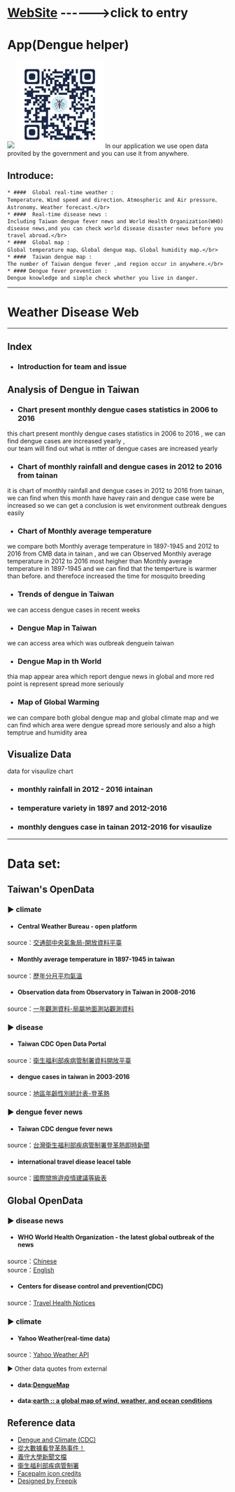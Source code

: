 
# <a href="http://4xtw.tk/index.html">WebSite</a>  ------>click to entry
# App(Dengue helper)
<img src="App/Screenshot/demo.gif" width="300">
<img src="App/Screenshot/QRCode.png" width="200">
In our application we use open data provited by the government and you can use it from anywhere.

## Introduce:</br>
````
* ####  Global real-time weather : 
Temperature、Wind speed and direction、Atmospheric and Air pressure、Astronomy、Weather forecast.</br>
* ####  Real-time disease news : 
Including Taiwan dengue fever news and World Health Organization(WHO) disease news,and you can check world disease disaster news before you travel abroad.</br>
* ####  Global map : 
Global temperature map、Global dengue map、Global humidity map.</br>
* ####  Taiwan dengue map : 
The number of Taiwan dengue fever ,and region occur in anywhere.</br>
* #### Dengue fever prevention : 
Dengue knowledge and simple check whether you live in danger.
````

---- 

# Weather Disease Web

-----
## Index

* ### Introduction for team and issue

## Analysis of Dengue in Taiwan

* ### Chart present monthly dengue cases statistics in 2006 to 2016 
this chart present monthly dengue cases statistics in 2006 to 2016 , we can find dengue cases are increased yearly ,  
our team will find out what is mtter of dengue cases are increased yearly

* ###  Chart of monthly rainfall and dengue cases in 2012 to 2016 from tainan
it is chart of monthly rainfall and dengue cases in 2012 to 2016 from tainan, 
we can find when this month have havey rain and dengue case were be increased 
so we can get a conclusion is wet environment outbreak dengues easily

* ###  Chart of  Monthly average temperature 
we compare both Monthly average temperature in 1897-1945 and 2012 to 2016 from CMB data in tainan ,
and we can Observed  Monthly average temperature in 2012 to 2016 most heigher than Monthly average temperature in 1897-1945 and we can find that the temperture is warmer than before.
and therefoce increased the time for mosquito breeding

* ### Trends of dengue in Taiwan
we can access dengue cases  in recent weeks

* ### Dengue Map in Taiwan
we can access area which was outbreak denguein taiwan

* ### Dengue Map in th World
thia map appear area which report dengue news in global and more red point is 
represent  spread  more seriously

* ### Map of Global Warming
we can compare both global dengue map and global climate map 
and we can find which area were dengue spread more seriously 
and also a high temptrue and humidity area

## Visualize Data
data for visaulize chart

* ### monthly rainfall in 2012 - 2016 intainan
* ### temperature variety in 1897 and 2012-2016
* ### monthly dengues case in tainan 2012-2016  for visaulize

----

# Data set:
## Taiwan's OpenData
### ▶ climate</br>
* #### Central Weather Bureau - open platform
source：[交通部中央氣象局-開放資料平臺](http://opendata.cwb.gov.tw/index;jsessionid=3BB0B0B9FF230AE3F25A515C218C140A)
* #### Monthly average temperature in 1897-1945 in taiwan
source：[歷年分月平均氣溫](http://twstudy.iis.sinica.edu.tw/twstatistic50/Climate.htm)
* #### Observation data from Observatory in Taiwan in 2008-2016
source：[一年觀測資料-局屬地面測站觀測資料](http://opendata.cwb.gov.tw/catalog?group=c&dataid=B0024-002)
### ▶ disease</br>
* #### Taiwan CDC Open Data Portal
source：[衛生福利部疾病管制署資料開放平臺](https://data.cdc.gov.tw/dataset/aagstable-dengue)
* #### dengue cases in taiwan in 2003-2016
source：[地區年齡性別統計表-登革熱](http://data.gov.tw/node/6879)
### ▶ dengue fever news</br>
* #### Taiwan CDC dengue fever news
source：[台灣衛生福利部疾病管制署登革熱即時新聞](http://www.cdc.gov.tw/professional/list.aspx?did=641&treeid=6FD88FC9BF76E125&nowtreeid=283F5B5821AF305B)
* #### international travel diease leacel table
source：[國際間旅遊疫情建議等級表](http://www.cdc.gov.tw/countryepidlevel.aspx?treeid=aa2d4b06c27690e6&nowtreeid=4dd5edd98f8580aa)

## Global OpenData
### ▶ disease news</br>
* #### WHO World Health Organization - the latest global outbreak of the news
source：[Chinese](http://www.who.int/feeds/entity/csr/don/en/rss.xml)</br>
source：[English](http://www.who.int/feeds/entity/csr/don/zh/rss.xml)
* #### Centers for disease control and prevention(CDC)
source：[Travel Health Notices](https://wwwnc.cdc.gov/travel/notices)
### ▶ climate</br>
* #### Yahoo Weather(real-time data)
source：[Yahoo Weather API](https://developer.yahoo.com/weather/)


▶ Other data quotes from external</br>
* #### data:[DengueMap](http://www.healthmap.org/dengue/en/)
* #### data:[earth :: a global map of wind, weather, and ocean conditions](https://earth.nullschool.net/zh-cn/#current/wind/surface/level/overlay=temp/grid=on/winkel3=49.54,-3.99,298)


## Reference data
* [Dengue and Climate (CDC)](https://www.cdc.gov/dengue/entomologyecology/climate.html)
* [從大數據看登革熱事件！](http://group.dailyview.tw/2015/10/21/%E5%BE%9E%E5%A4%A7%E6%95%B8%E6%93%9A%E7%9C%8B%E7%99%BB%E9%9D%A9%E7%86%B1%E4%BA%8B%E4%BB%B6/)
* [義守大學新聞文檔](http://www.isu.edu.tw/upload/04/7/news/postfile_46241.pdf)
* [衛生福利部疾病管制署](http://www.cdc.gov.tw/diseaseinfo.aspx?treeid=8d54c504e820735b&nowtreeid=dec84a2f0c6fac5b&tid=77BFF3D4F9CB7982)
* [Facepalm icon credits](https://icons8.com/icon/12128/Facepalm)
* [Designed by Freepik](http://www.freepik.com/free-vector/happy-kids-illustration_828943.htm)
